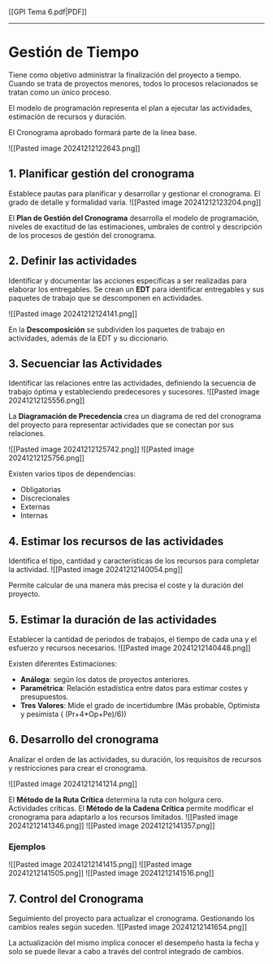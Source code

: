 [[GPI Tema 6.pdf|PDF]]
___
# Gestión de Tiempo
Tiene como objetivo administrar la finalización del proyecto a tiempo. Cuando se trata de proyectos menores, todos lo procesos relacionados se tratan como un único proceso.

El modelo de programación representa el plan a ejecutar las actividades, estimación de recursos y duración.

El Cronograma aprobado formará parte de la línea base.

![[Pasted image 20241212122643.png]]

## 1. Planificar gestión del cronograma
Establece pautas para planificar y desarrollar y gestionar el cronograma.
El grado de detalle y formalidad varía.
![[Pasted image 20241212123204.png]]

El **Plan de Gestión del Cronograma** desarrolla el modelo de programación, niveles de exactitud de las estimaciones, umbrales de control y descripción de los procesos de gestión del cronograma.
## 2. Definir las actividades
Identificar y documentar las acciones específicas a ser realizadas para elaborar los entregables. Se crean un **EDT** para identificar entregables y sus paquetes de trabajo que se descomponen en actividades.

![[Pasted image 20241212124141.png]]

En la **Descomposición** se subdividen los paquetes de trabajo en actividades, además de la EDT y su diccionario.
## 3. Secuenciar las Actividades
Identificar las relaciones entre las actividades, definiendo la secuencia de trabajo óptima y estableciendo predecesores y sucesores.
![[Pasted image 20241212125556.png]]

La **Diagramación de Precedencia** crea un diagrama de red del cronograma del proyecto para representar actividades que se conectan por sus relaciones.

![[Pasted image 20241212125742.png]]
![[Pasted image 20241212125756.png]]

Existen varios tipos de dependencias:
+ Obligatorias
+ Discrecionales
+ Externas
+ Internas

## 4. Estimar los recursos de las actividades
Identifica el tipo, cantidad y características de los recursos para completar la actividad.
![[Pasted image 20241212140054.png]]

Permite calcular de una manera más precisa el coste y la duración del proyecto.

## 5. Estimar la duración de las actividades
Establecer la cantidad de periodos de trabajos, el tiempo de cada una y el esfuerzo y recursos necesarios.
![[Pasted image 20241212140448.png]]

Existen diferentes Estimaciones:
+ **Análoga**: según los datos de proyectos anteriores.
+ **Paramétrica**: Relación estadística entre datos para estimar costes y presupuestos.
+ **Tres Valores**: Mide el grado de incertidumbre (Más probable, Optimista y pesimista ( (Pr+4\*Op+Pe)/6))

## 6. Desarrollo del cronograma
Analizar el orden de las actividades, su duración, los requisitos de recursos y restricciones para crear el cronograma.

![[Pasted image 20241212141214.png]]

El **Método de la Ruta Crítica** determina la ruta con holgura cero. Actividades críticas. El **Método de la Cadena Crítica** permite modificar el cronograma para adaptarlo a los recursos limitados.
![[Pasted image 20241212141346.png]]
![[Pasted image 20241212141357.png]]

### Ejemplos
![[Pasted image 20241212141415.png]]
![[Pasted image 20241212141505.png]]
![[Pasted image 20241212141516.png]]

## 7. Control del Cronograma
Seguimiento del proyecto para actualizar el cronograma. Gestionando los cambios reales según suceden.
![[Pasted image 20241212141654.png]]

La actualización del mismo implica conocer el desempeño hasta la fecha y solo se puede llevar a cabo a través del control integrado de cambios.